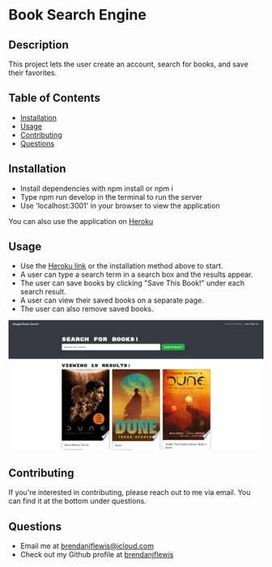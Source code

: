 # Book Search Engine

## Description
This project lets the user create an account, search for books, and save their favorites.

## Table of Contents
* [Installation](#installation)
* [Usage](#usage)
* [Contributing](#contributing)
* [Questions](#questions)

<a name="installation"></a>
## Installation

* Install dependencies with npm install or npm i
* Type npm run develop in the terminal to run the server
* Use 'localhost:3001' in your browser to view the application

You can also use the application on [Heroku](https://book-search-engine-bl.herokuapp.com/)


<a name="usage"></a>
## Usage

* Use the [Heroku link](https://book-search-engine-bl.herokuapp.com/) or the installation method above to start.
* A user can type a search term  in a search box and the results appear.
* The user can save books by clicking "Save This Book!" under each search result.
* A user can view their saved books on a separate page.
* The user can also remove saved books.

![alt text](client/src/assets/book-capture.jpg)

<a name="contribute"></a>
## Contributing
If you're interested in contributing, please reach out to me via email. You can find it at the bottom under questions.

<a name="questions"></a>
## Questions
* Email me at <a href= "mailto: brendanjflewis@icloud.com">brendanjflewis@icloud.com</a>
* Check out my Github profile at <a href= "https://www.github.com/brendanjflewis">brendanjflewis</a>